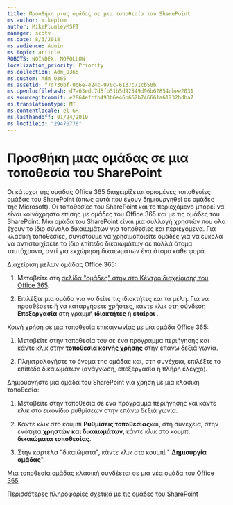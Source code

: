 ```yaml
---
title: Προσθήκη μιας ομάδας σε μια τοποθεσία του SharePoint
ms.author: mikeplum
author: MikePlumleyMSFT
manager: scotv
ms.date: 8/3/2018
ms.audience: Admin
ms.topic: article
ROBOTS: NOINDEX, NOFOLLOW
localization_priority: Priority
ms.collection: Adm_O365
ms.custom: Adm_O365
ms.assetid: f7d730bf-0d6e-424c-970c-6137c71cb50b
ms.openlocfilehash: d7a63edc7d5fb51b5d92549d96b62854dbee2031
ms.sourcegitcommit: e2864efcfb493b6e46b662b746661a61232bdba7
ms.translationtype: MT
ms.contentlocale: el-GR
ms.lasthandoff: 01/24/2019
ms.locfileid: "29470776"
---
```

# <a name="add-a-group-to-a-sharepoint-site"></a>Προσθήκη μιας ομάδας σε μια τοποθεσία του SharePoint

Οι κάτοχοι της ομάδας Office 365 διαχειρίζεται ορισμένες τοποθεσίες ομάδας του SharePoint (όπως αυτά που έχουν δημιουργηθεί σε ομάδες της Microsoft). Οι τοποθεσίες του SharePoint και το περιεχόμενο μπορεί να είναι κοινόχρηστο επίσης με ομάδες του Office 365 και με τις ομάδες του SharePoint. Μια ομάδα του SharePoint είναι μια συλλογή χρηστών που όλα έχουν το ίδιο σύνολο δικαιωμάτων για τοποθεσίες και περιεχόμενα. Για κλασική τοποθεσίες, συνιστούμε να χρησιμοποιείτε ομάδες για να εύκολα να αντιστοιχίσετε το ίδιο επίπεδο δικαιωμάτων σε πολλά άτομα ταυτόχρονα, αντί για εκχώρηση δικαιωμάτων ένα άτομο κάθε φορά.
  
Διαχείριση μελών ομάδας Office 365:
  
1. Μεταβείτε στη [σελίδα "ομάδες" στην στο Κέντρο διαχείρισης του Office 365](https://portal.office.com/adminportal/home#/groups).
    
2. Επιλέξτε μια ομάδα για να δείτε τις ιδιοκτήτες και τα μέλη. Για να προσθέσετε ή να καταργήσετε χρήστες, κάντε κλικ στη σύνδεση **Επεξεργασία** στη γραμμή **ιδιοκτήτες** ή **εταίροι** . 
    
Κοινή χρήση σε μια τοποθεσία επικοινωνίας με μια ομάδα Office 365:
  
1. Μεταβείτε στην τοποθεσία του σε ένα πρόγραμμα περιήγησης και κάντε κλικ στην **τοποθεσία κοινής χρήσης** στην επάνω δεξιά γωνία. 
    
2. Πληκτρολογήστε το όνομα της ομάδας και, στη συνέχεια, επιλέξτε το επίπεδο δικαιωμάτων (ανάγνωση, επεξεργασία ή πλήρη έλεγχο).
    
Δημιουργήστε μια ομάδα του SharePoint για χρήση με μια κλασική τοποθεσία:
  
1. Μεταβείτε στην τοποθεσία σε ένα πρόγραμμα περιήγησης και κάντε κλικ στο εικονίδιο ρυθμίσεων στην επάνω δεξιά γωνία.
    
2. Κάντε κλικ στο κουμπί **Ρυθμίσεις τοποθεσίας**και, στη συνέχεια, στην ενότητα **χρηστών και δικαιωμάτων**, κάντε κλικ στο κουμπί **δικαιώματα τοποθεσίας**.
    
3. Στην καρτέλα "δικαιώματα", κάντε κλικ στο κουμπί " **Δημιουργία ομάδας**".
    
[Μια τοποθεσία ομάδας κλασική συνδέεται σε μια νέα ομάδα του Office 365](https://go.microsoft.com/fwlink/?linkid=2008654)
  
[Περισσότερες πληροφορίες σχετικά με τις ομάδες του SharePoint](https://go.microsoft.com/fwlink/?linkid=874658)
  

